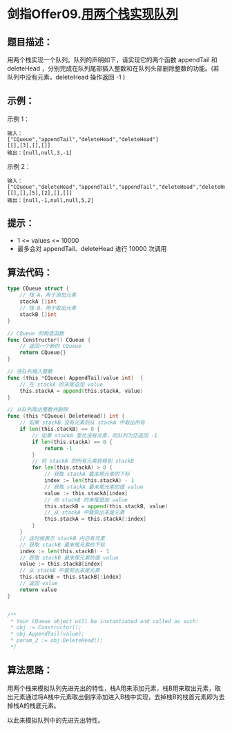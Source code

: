 # 剑指Offer09.[用两个栈实现队列](https://leetcode-cn.com/problems/yong-liang-ge-zhan-shi-xian-dui-lie-lcof/)

## 题目描述：

用两个栈实现一个队列。队列的声明如下，请实现它的两个函数 appendTail 和 deleteHead ，分别完成在队列尾部插入整数和在队列头部删除整数的功能。(若队列中没有元素，deleteHead 操作返回 -1 )

## 示例： 

示例 1：

```
输入：
["CQueue","appendTail","deleteHead","deleteHead"]
[[],[3],[],[]]
输出：[null,null,3,-1]
```

示例 2：

```
输入：
["CQueue","deleteHead","appendTail","appendTail","deleteHead","deleteHead"]
[[],[],[5],[2],[],[]]
输出：[null,-1,null,null,5,2]
```



## 提示：

- 1 <= values <= 10000
- 最多会对 appendTail、deleteHead 进行 10000 次调用



## 算法代码：

```go
type CQueue struct {
    // 栈 A，用于添加元素
    stackA []int
    // 栈 B，用于取出元素
    stackB []int
}

// CQueue 的构造函数
func Constructor() CQueue {
    // 返回一个新的 CQueue
    return CQueue{}
}

// 往队列插入整数
func (this *CQueue) AppendTail(value int)  {
    // 在 stackA 的末尾追加 value
    this.stackA = append(this.stackA, value)
}

// 从队列取出整数并删除
func (this *CQueue) DeleteHead() int {
    // 如果 stackB 没有元素则从 stackA 中取出所有
    if len(this.stackB) == 0 {
        // 如果 stackA 里也没有元素，则队列为空返回 -1
        if len(this.stackA) == 0 {
            return -1
        }
        // 将 stackA 的所有元素转移到 stackB
        for len(this.stackA) > 0 {
            // 获取 stackA 最末尾元素的下标
            index := len(this.stackA) - 1
            // 获取 stackA 最末尾元素的值 value
            value := this.stackA[index]
            // 向 stackB 的末尾追加 value
            this.stackB = append(this.stackB, value)
            // 从 stackA 中裁剪出末尾元素
            this.stackA = this.stackA[:index]
        }
    }
    // 这时候表示 stackB 内已有元素
    // 获取 stackB 最末尾元素的下标
    index := len(this.stackB) - 1
    // 获取 stackB 最末尾元素的值 value
    value := this.stackB[index]
    // 从 stackB 中裁剪出末尾元素
    this.stackB = this.stackB[:index]
    // 返回 value
    return value
}


/**
 * Your CQueue object will be instantiated and called as such:
 * obj := Constructor();
 * obj.AppendTail(value);
 * param_2 := obj.DeleteHead();
 */

```

## 算法思路：

用两个栈来模拟队列先进先出的特性，栈A用来添加元素，栈B用来取出元素，取出元素通过将A栈中元素取出倒序添加进入B栈中实现，去掉栈B的栈首元素即为去掉栈A的栈底元素。

以此来模拟队列中的先进先出特性。

